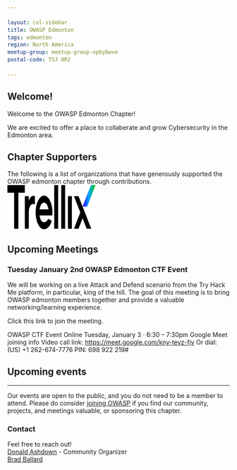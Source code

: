 ```yaml
---

layout: col-sidebar
title: OWASP Edmonton
tags: edmonton
region: North America
meetup-group: meetup-group-opbybwve
postal-code: T5J 0R2

---
```



Welcome!
-----------------

Welcome to the OWASP Edmonton Chapter!

We are excited to offer a place to collaberate and grow Cybersecurity in the Edmonton area.

<h2>Chapter Supporters</h2>
The following is a list of organizations that have generously supported the OWASP edmonton chapter through contributions.

<img src="assets/images/Trellix-Logo-Black.svg" width="200px" height="100px">

<h2>Upcoming Meetings</h2>
<h3> Tuesday January 2nd OWASP Edmonton CTF Event </h3>

We will be working on a live Attack and Defend scenario from the Try Hack Me platform, in particular, king of the hill. 
The goal of this meeting is to bring OWASP edmonton members together and provide a valuable networking/learning experience. 

Click this link to join the meeting. 

OWASP CTF Event Online
Tuesday, January 3 · 6:30 – 7:30pm
Google Meet joining info
Video call link: https://meet.google.com/kny-teyz-fjv
Or dial: ‪(US) +1 262-674-7776‬ PIN: ‪698 922 219‬#

<h2>Upcoming events</h2>


-----------------------------------------------------------------------------------------------------------------------------------
Our events are open to the public, and you do not need to be a member to attend. Please do consider [joining OWASP](https://owasp.org/membership/) if you find our community, projects, and meetings valuable, or sponsoring this chapter.

### Contact

Feel free to reach out! 
<br>[Donald Ashdown](mailto:donald.ashdown@owasp.org) - Community Organizer
<br>[Brad Ballard](mailto:brad.ballard@owasp.org)




